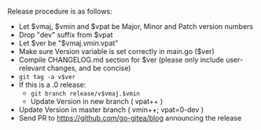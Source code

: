 Release procedure is as follows:

- Let $vmaj, $vmin and $vpat be Major, Minor and Patch version numbers
- Drop "dev" suffix from $vpat
- Let $ver be "$vmaj.$vmin.$vpat"
- Make sure Version variable is set correctly in main.go ($ver)
- Compile CHANGELOG.md section for $ver
  (please only include user-relevant changes, and be concise)
- `git tag -a v$ver`
- If this is a .0 release:
  - `git branch release/v$vmaj.$vmin`
  - Update Version in new branch ( vpat++ )
- Update Version in master branch ( vmin++; vpat=0-dev )
- Send PR to https://github.com/go-gitea/blog announcing the release
